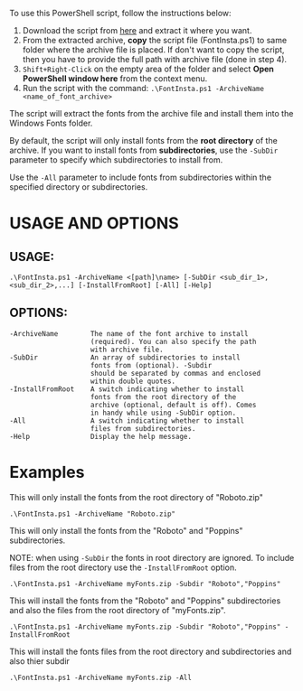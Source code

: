 To use this PowerShell script, follow the instructions below:

1. Download the script from [here](https://github.com/a-sajjad72/fontInsta/archive/refs/heads/master.zip) and extract it where you want.
2. From the extracted archive, **copy** the script file (FontInsta.ps1) to same folder where the archive file is placed. If don't want to copy the script, then you have to provide the full path with archive file (done in step 4).
3. `Shift+Right-Click` on the empty area of the folder and select **Open PowerShell window here** from the context menu.
4. Run the script with the command: `.\FontInsta.ps1 -ArchiveName <name_of_font_archive>`

The script will extract the fonts from the archive file and install them into the Windows Fonts folder.

By default, the script will only install fonts from the **root directory** of the archive. If you want to install fonts from **subdirectories**, use the `-SubDir` parameter to specify which subdirectories to install from.

Use the `-All` parameter to include fonts from subdirectories within the specified directory or subdirectories.

# USAGE AND OPTIONS
## USAGE:
    .\FontInsta.ps1 -ArchiveName <[path]\name> [-SubDir <sub_dir_1>,<sub_dir_2>,...] [-InstallFromRoot] [-All] [-Help]
## OPTIONS:
    -ArchiveName        The name of the font archive to install
                        (required). You can also specify the path
                        with archive file.
    -SubDir             An array of subdirectories to install
                        fonts from (optional). -Subdir
                        should be separated by commas and enclosed
                        within double quotes.
    -InstallFromRoot    A switch indicating whether to install
                        fonts from the root directory of the
                        archive (optional, default is off). Comes
                        in handy while using -SubDir option.
    -All                A switch indicating whether to install
                        files from subdirectories.
    -Help               Display the help message.

# Examples
This will only install the fonts from the root directory of "Roboto.zip"

    .\FontInsta.ps1 -ArchiveName "Roboto.zip"

This will only install the fonts from the "Roboto" and "Poppins" subdirectories.

NOTE: when using `-SubDir` the fonts in root directory are ignored. To include files from the root directory use the `-InstallFromRoot` option.

    .\FontInsta.ps1 -ArchiveName myFonts.zip -Subdir "Roboto","Poppins"

This will install the fonts from the "Roboto" and "Poppins" subdirectories and also the files from the root directory of "myFonts.zip".

    .\FontInsta.ps1 -ArchiveName myFonts.zip -Subdir "Roboto","Poppins" -InstallFromRoot

This will install the fonts files from the root directory and subdirectories and also thier subdir
    
    .\FontInsta.ps1 -ArchiveName myFonts.zip -All